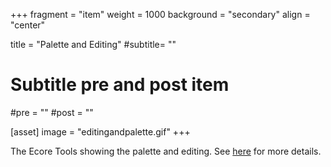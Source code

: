 +++
fragment = "item"
weight = 1000
background = "secondary"
align = "center"

title = "Palette and Editing"
#subtitle= ""

# Subtitle pre and post item
#pre = ""
#post = ""

[asset]
  image = "editingandpalette.gif"
+++

The Ecore Tools showing the palette and editing. See [here](https://github.com/eclipse-emfcloud/ecore-glsp) for more details.